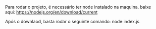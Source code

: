 Para rodar o projeto, é necessário ter node instalado na maquina.
baixe aqui: https://nodejs.org/en/download/current

Após o downlaod, basta rodar o seguinte comando:
node index.js.
